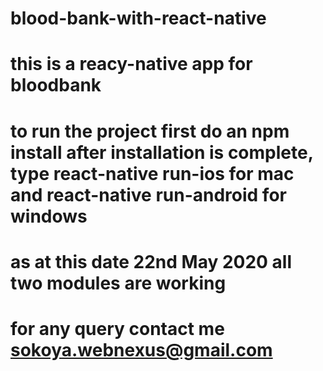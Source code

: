 # blood-bank-with-react-native
# this is a reacy-native app for bloodbank
# to run the project first do an npm install after installation is complete, type react-native run-ios for mac and react-native run-android for windows
# as at this date 22nd May 2020 all two modules are working
# for any query contact me sokoya.webnexus@gmail.com
